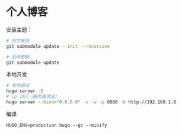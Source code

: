 # 个人博客


安装主题：

```bash
# 初次安装
git submodule update --init --recursive

# 后续更新
git submodule update
```

本地开发

```bash
# 本地调试
hugo server -D
# ip 访问（服务器调试）
hugo server --bind="0.0.0.0" -v -w -p 8080 -b http://192.168.1.8
```

编译
```
HUGO_ENV=production hugo --gc --minify
```
